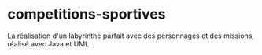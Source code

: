 # competitions-sportives
La réalisation d'un labyrinthe parfait avec des personnages et des missions, réalisé avec Java et UML.
